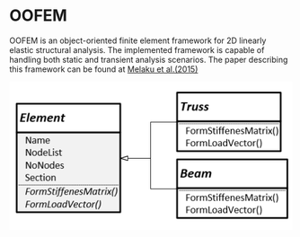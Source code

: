 # OOFEM
OOFEM is an object-oriented finite element framework for 2D linearly elastic structural analysis. The implemented framework is capable of handling both static and transient analysis scenarios. The paper describing this framework can be found at [Melaku et al.(2015)](https://www.researchgate.net/publication/353599408_Application_of_Object-Oriented_Finite_Element_Method_in_Structural_Mechanics)

![screenShot](Resources/Fig1.PNG)


